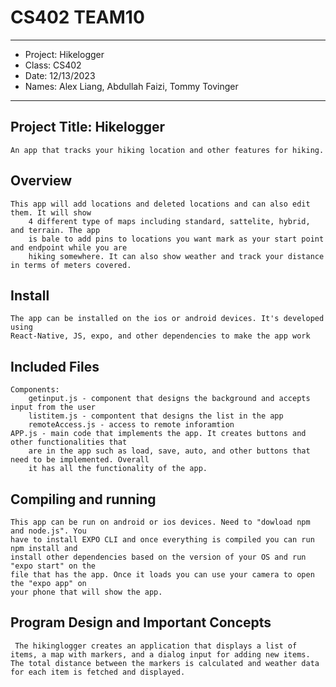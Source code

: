 # CS402 TEAM10
*****************************************************
* Project: Hikelogger
* Class: CS402
* Date: 12/13/2023
* Names: Alex Liang, Abdullah Faizi, Tommy Tovinger
***************************************************** 
## Project Title: Hikelogger
    An app that tracks your hiking location and other features for hiking.

## Overview
    This app will add locations and deleted locations and can also edit them. It will show 
        4 different type of maps including standard, sattelite, hybrid, and terrain. The app
        is bale to add pins to locations you want mark as your start point and endpoint while you are 
        hiking somewhere. It can also show weather and track your distance in terms of meters covered.
## Install
    The app can be installed on the ios or android devices. It's developed using 
    React-Native, JS, expo, and other dependencies to make the app work
## Included Files
    Components:
        getinput.js - component that designs the background and accepts input from the user
        listitem.js - compontent that designs the list in the app
        remoteAccess.js - access to remote inforamtion 
    APP.js - main code that implements the app. It creates buttons and other functionalities that 
        are in the app such as load, save, auto, and other buttons that need to be implemented. Overall
        it has all the functionality of the app.
##  Compiling and running
    This app can be run on android or ios devices. Need to "dowload npm and node.js". You 
    have to install EXPO CLI and once everything is compiled you can run npm install and 
    install other dependencies based on the version of your OS and run "expo start" on the 
    file that has the app. Once it loads you can use your camera to open the "expo app" on 
    your phone that will show the app. 
## Program Design and Important Concepts
     The hikinglogger creates an application that displays a list of items, a map with markers, and a dialog input for adding new items. The total distance between the markers is calculated and weather data for each item is fetched and displayed.


